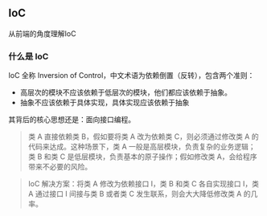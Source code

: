 ## IoC
从前端的角度理解IoC
### 什么是 IoC
IoC 全称 Inversion of Control，中文术语为依赖倒置（反转），包含两个准则：
+ 高层次的模块不应该依赖于低层次的模块，他们都应该依赖于抽象。
+ 抽象不应该依赖于具体实现，具体实现应该依赖于抽象  

其背后的核心思想还是：面向接口编程。
> 类 A 直接依赖类 B，假如要将类 A 改为依赖类 C，则必须通过修改类 A 的代码来达成。这种场景下，类 A 一般是高层模块，负责复杂的业务逻辑；类 B 和类 C 是低层模块，负责基本的原子操作；假如修改类 A，会给程序带来不必要的风险。  

> IoC 解决方案：将类 A 修改为依赖接口 I，类 B 和类 C 各自实现接口 I，类 A 通过接口 I 间接与类 B 或者类 C 发生联系，则会大大降低修改类 A 的几率。
